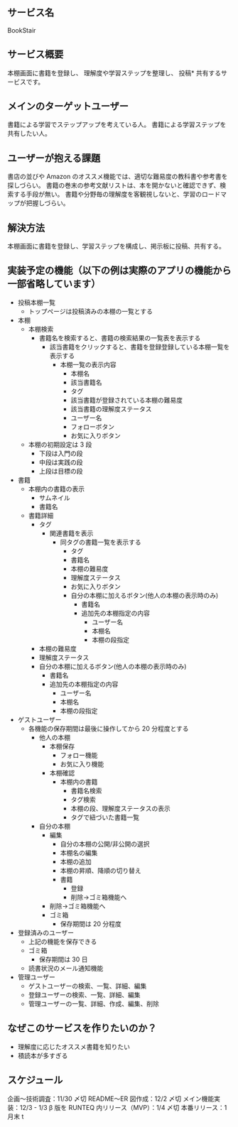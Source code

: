 ## サービス名

BookStair

## サービス概要

本棚画面に書籍を登録し、
理解度や学習ステップを整理し、
投稿\* 共有するサービスです。

## メインのターゲットユーザー

書籍による学習でステップアップを考えている人。
書籍による学習ステップを共有したい人。

## ユーザーが抱える課題

書店の並びや Amazon のオススメ機能では、適切な難易度の教科書や参考書を探しづらい。
書籍の巻末の参考文献リストは、本を開かないと確認できず、検索する手段が無い。
書籍や分野毎の理解度を客観視しないと、学習のロードマップが把握しづらい。

## 解決方法

本棚画面に書籍を登録し、学習ステップを構成し、掲示板に投稿、共有する。

## 実装予定の機能（以下の例は実際のアプリの機能から一部省略しています）

- 投稿本棚一覧
  - トップページは投稿済みの本棚の一覧とする
- 本棚
  - 本棚検索
    - 書籍名を検索すると、書籍の検索結果の一覧表を表示する
      - 該当書籍をクリックすると、書籍を登録登録している本棚一覧を表示する
        - 本棚一覧の表示内容
          - 本棚名
          - 該当書籍名
          - タグ
          - 該当書籍が登録されている本棚の難易度
          - 該当書籍の理解度ステータス
          - ユーザー名
          - フォローボタン
          - お気に入りボタン
  - 本棚の初期設定は 3 段
    - 下段は入門の段
    - 中段は実践の段
    - 上段は目標の段
- 書籍
  - 本棚内の書籍の表示
    - サムネイル
    - 書籍名
  - 書籍詳細
    - タグ
      - 関連書籍を表示
        - 同タグの書籍一覧を表示する
          - タグ
          - 書籍名
          - 本棚の難易度
          - 理解度ステータス
          - お気に入りボタン
          - 自分の本棚に加えるボタン(他人の本棚の表示時のみ)
            - 書籍名
            - 追加先の本棚指定の内容
              - ユーザー名
              - 本棚名
              - 本棚の段指定
    - 本棚の難易度
    - 理解度ステータス
    - 自分の本棚に加えるボタン(他人の本棚の表示時のみ)
      - 書籍名
      - 追加先の本棚指定の内容
        - ユーザー名
        - 本棚名
        - 本棚の段指定
- ゲストユーザー
  - 各機能の保存期間は最後に操作してから 20 分程度とする
    - 他人の本棚
      - 本棚保存
        - フォロー機能
        - お気に入り機能
      - 本棚確認
        - 本棚内の書籍
          - 書籍名検索
          - タグ検索
          - 本棚の段、理解度ステータスの表示
          - タグで紐づいた書籍一覧
    - 自分の本棚
      - 編集
        - 自分の本棚の公開/非公開の選択
        - 本棚名の編集
        - 本棚の追加
        - 本棚の昇順、降順の切り替え
        - 書籍
          - 登録
          - 削除->ゴミ箱機能へ
      - 削除->ゴミ箱機能へ
      - ゴミ箱
        - 保存期間は 20 分程度
- 登録済みのユーザー
  - 上記の機能を保存できる
  - ゴミ箱
    - 保存期間は 30 日
  - 読書状況のメール通知機能
- 管理ユーザー
  - ゲストユーザーの検索、一覧、詳細、編集
  - 登録ユーザーの検索、一覧、詳細、編集
  - 管理ユーザーの一覧、詳細、作成、編集、削除

## なぜこのサービスを作りたいのか？

- 理解度に応じたオススメ書籍を知りたい
- 積読本が多すぎる

## スケジュール

企画〜技術調査：11/30 〆切
README〜ER 図作成：12/2 〆切
メイン機能実装：12/3 - 1/3
β 版を RUNTEQ 内リリース（MVP）：1/4 〆切
本番リリース：1 月末 t
